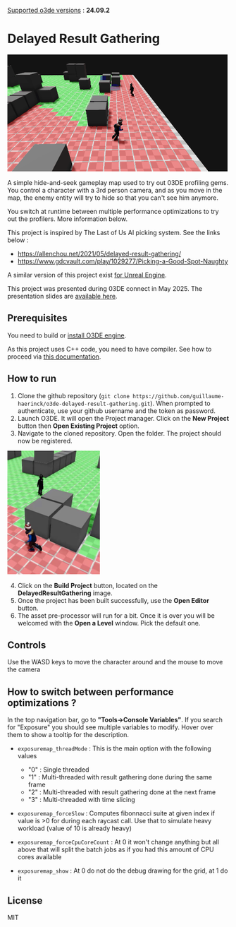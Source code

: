 <u>Supported o3de versions</u> : **24.09.2**

# Delayed Result Gathering

![gameplay](gameplay.gif?raw=true)

A simple hide-and-seek gameplay map used to try out 03DE profiling gems. You control a character with a 3rd person camera, and as you move in the map, the enemy entity will try to hide so that you can't see him anymore.

You switch at runtime between multiple performance optimizations to try out the profilers. More information below.

This project is inspired by The Last of Us AI picking system. See the links below :

- https://allenchou.net/2021/05/delayed-result-gathering/
- https://www.gdcvault.com/play/1029277/Picking-a-Good-Spot-Naughty

A similar version of this project exist [for Unreal Engine](https://gitlab.com/learn-computer-graphics/the-last-of-us-spot-picking).

This project was presented during 03DE connect in May 2025. The presentation slides are [available here](https://docs.google.com/presentation/d/1j28zqFNe3FuRtARux-FLO8Nxp71g734Uod-Z27dXyE0/edit?usp=sharing).

## Prerequisites

You need to build or [install O3DE engine](https://o3de.org/download/).

As this project uses C++ code, you need to have compiler. See how to proceed via [this documentation](https://www.docs.o3de.org/docs/welcome-guide/requirements/#microsoft-windows).

## How to run

1. Clone the github repository (`git clone https://github.com/guillaume-haerinck/o3de-delayed-result-gathering.git`). When prompted to authenticate, use your github username and the token as password.
2. Launch O3DE. It will open the Project manager. Click on the **New Project** button then **Open Existing Project** option.
3. Navigate to the cloned repository. Open the folder. The project should now be registered.

![project](preview.png?raw=true)

4. Click on the **Build Project** button, located on the **DelayedResultGathering** image.
5. Once the project has been built successfully, use the **Open Editor** button.
6. The asset pre-processor will run for a bit. Once it is over you will be welcomed with the **Open a Level** window. Pick the default one.

## Controls

Use the WASD keys to move the character around and the mouse to move the camera

## How to switch between performance optimizations ?

In the top navigation bar, go to **"Tools->Console Variables"**. If you search for "Exposure" you should see multiple variables to modify. Hover over them to show a tooltip for the description.

- `exposuremap_threadMode` : This is the main option with the following values
    - "0" : Single threaded
    - "1" : Multi-threaded with result gathering done during the same frame
    - "2" : Multi-threaded with result gathering done at the next frame
    - "3" : Multi-threaded with time slicing

- `exposuremap_forceSlow` : Computes fibonnacci suite at given index if value is >0 for during each raycast call. Use that to simulate heavy workload (value of 10 is already heavy)

- `exposuremap_forceCpuCoreCount` : At 0 it won't change anything but all above that will split the batch jobs as if you had this amount of CPU cores available

- `exposuremap_show` : At 0 do not do the debug drawing for the grid, at 1 do it

## License

MIT

